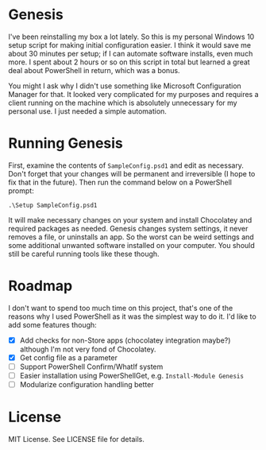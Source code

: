# Genesis

I've been reinstalling my box a lot lately. So this is my personal Windows 10
setup script for making initial configuration easier. I think it would save
me about 30 minutes per setup; if I can automate software installs, even much
more. I spent about 2 hours or so on this script in total but learned a great
deal about PowerShell in return, which was a bonus.

You might I ask why I didn't use something like Microsoft Configuration Manager
for that. It looked very complicated for my purposes and requires a client running
on the machine which is absolutely unnecessary for my personal use. I just needed
a simple automation.

# Running Genesis

First, examine the contents of `SampleConfig.psd1` and edit as necessary. Don't
forget that your changes will be permanent and irreversible (I hope to fix that
in the future). Then run the command below on a PowerShell prompt:

    .\Setup SampleConfig.psd1

It will make necessary changes on your system and install Chocolatey and required
packages as needed. Genesis changes system settings, it never removes a file, or 
uninstalls an app. So the worst can be weird settings and some additional unwanted
software installed on your computer. You should still be careful running tools like
these though.

# Roadmap

I don't want to spend too much time on this project, that's one of the
reasons why I used PowerShell as it was the simplest way to do it. I'd
like to add some features though:

* [X] Add checks for non-Store apps (chocolatey integration maybe?) although
  I'm not very fond of Chocolatey.
* [X] Get config file as a parameter
* [ ] Support PowerShell Confirm/WhatIf system
* [ ] Easier installation using PowerShellGet, e.g. `Install-Module Genesis`
* [ ] Modularize configuration handling better

# License

MIT License. See LICENSE file for details.
